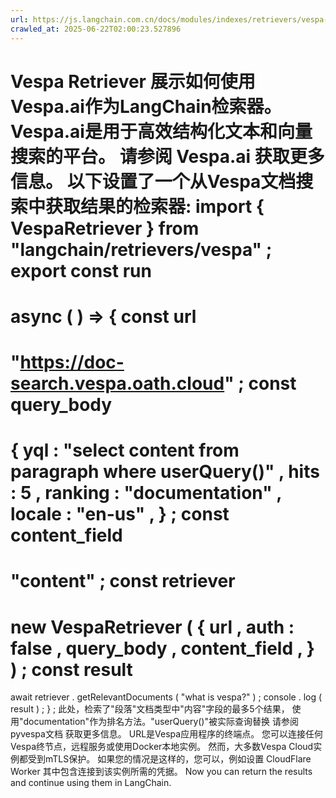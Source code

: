 ```yaml
---
url: https://js.langchain.com.cn/docs/modules/indexes/retrievers/vespa-retriever
crawled_at: 2025-06-22T02:00:23.527896
---
```


Vespa Retriever
展示如何使用Vespa.ai作为LangChain检索器。
Vespa.ai是用于高效结构化文本和向量搜索的平台。
请参阅
Vespa.ai
获取更多信息。
以下设置了一个从Vespa文档搜索中获取结果的检索器:
import
{
VespaRetriever
}
from
"langchain/retrievers/vespa"
;
export
const
run
=
async
(
)
=>
{
const
url
=
"https://doc-search.vespa.oath.cloud"
;
const
query_body
=
{
yql
:
"select content from paragraph where userQuery()"
,
hits
:
5
,
ranking
:
"documentation"
,
locale
:
"en-us"
,
}
;
const
content_field
=
"content"
;
const
retriever
=
new
VespaRetriever
(
{
url
,
auth
:
false
,
query_body
,
content_field
,
}
)
;
const
result
=
await
retriever
.
getRelevantDocuments
(
"what is vespa?"
)
;
console
.
log
(
result
)
;
}
;
此处，检索了"段落"文档类型中"内容"字段的最多5个结果，
使用"documentation"作为排名方法。"userQuery()"被实际查询替换
请参阅
pyvespa文档
获取更多信息。
URL是Vespa应用程序的终端点。
您可以连接任何Vespa终节点，远程服务或使用Docker本地实例。
然而，大多数Vespa Cloud实例都受到mTLS保护。
如果您的情况是这样的，您可以，例如设置
CloudFlare Worker
其中包含连接到该实例所需的凭据。
Now you can return the results and continue using them in LangChain.